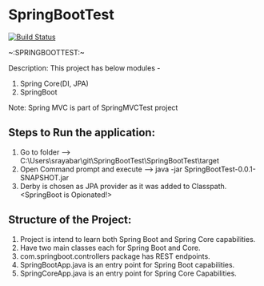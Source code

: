 # SpringBootTest
[![Build Status](https://travis-ci.org/srinath4ever/SpringBootTest.svg?branch=master)](https://travis-ci.org/srinath4ever/SpringBootTest)


~:SPRINGBOOTTEST:~

Description:
This project has below modules -
1. Spring Core(DI, JPA)
2. SpringBoot

Note: Spring MVC is part of SpringMVCTest project

Steps to Run the application:
---------------------------------
1. Go to folder --> C:\Users\srayabar\git\SpringBootTest\SpringBootTest\target
2. Open Command prompt and execute --> java -jar SpringBootTest-0.0.1-SNAPSHOT.jar
3. Derby is chosen as JPA provider as it was added to Classpath. <SpringBoot is Opionated!>

Structure of the Project:
-------------------------
1. Project is intend to learn both Spring Boot and Spring Core capabilities.
2. Have two main classes each for Spring Boot and Core.
3. com.springboot.controllers package has REST endpoints.
4. SpringBootApp.java is an entry point for Spring Boot capabilities.
5. SpringCoreApp.java is an entry point for Spring Core Capabilities.